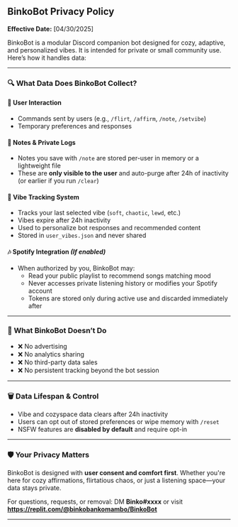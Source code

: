 ## BinkoBot Privacy Policy

**Effective Date:** [04/30/2025]

BinkoBot is a modular Discord companion bot designed for cozy, adaptive, and personalized vibes. It is intended for private or small community use. Here’s how it handles data:

---

### 🔍 What Data Does BinkoBot Collect?

#### 💬 User Interaction
- Commands sent by users (e.g., `/flirt`, `/affirm`, `/note`, `/setvibe`)
- Temporary preferences and responses

#### 📓 Notes & Private Logs
- Notes you save with `/note` are stored per-user in memory or a lightweight file
- These are **only visible to the user** and auto-purge after 24h of inactivity (or earlier if you run `/clear`)

#### 🌈 Vibe Tracking System
- Tracks your last selected vibe (`soft`, `chaotic`, `lewd`, etc.)
- Vibes expire after 24h inactivity
- Used to personalize bot responses and recommended content
- Stored in `user_vibes.json` and never shared

#### 🎶 Spotify Integration *(If enabled)*
- When authorized by you, BinkoBot may:
  - Read your public playlist to recommend songs matching mood
  - Never accesses private listening history or modifies your Spotify account
  - Tokens are stored only during active use and discarded immediately after

---

### 🧠 What BinkoBot Doesn’t Do
- ❌ No advertising
- ❌ No analytics sharing
- ❌ No third-party data sales
- ❌ No persistent tracking beyond the bot session

---

### 🗑️ Data Lifespan & Control
- Vibe and cozyspace data clears after 24h inactivity
- Users can opt out of stored preferences or wipe memory with `/reset`
- NSFW features are **disabled by default** and require opt-in

---

### 🛡️ Your Privacy Matters
BinkoBot is designed with **user consent and comfort first**. Whether you're here for cozy affirmations, flirtatious chaos, or just a listening space—your data stays private.

For questions, requests, or removal:
DM **Binko#xxxx** or visit  
**https://replit.com/@binkobankomambo/BinkoBot**

---

